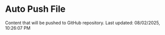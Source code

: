 # Auto Push File

Content that will be pushed to GitHub repository.
Last updated: 08/02/2025, 10:26:07 PM